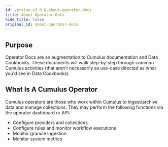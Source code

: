```yaml
---
id: version-v3.0.0-about-operator-docs
title: About Operator Docs
hide_title: false
original_id: about-operator-docs
---
```


## Purpose

Operator Docs are an augmentation to Cumulus documentation and Data Cookbooks. These documents will walk step-by-step through common Cumulus activities (that aren't necessarily as use-case directed as what you'd see in Data Cookbooks).

## What Is A Cumulus Operator

Cumulus operators are those who work within Cumulus to ingest/archive data and manage collections. They may perform the following functions via the operator dashboard or API:

* Configure providers and collections
* Configure rules and monitor workflow executions
* Monitor granule ingestion
* Monitor system metrics
